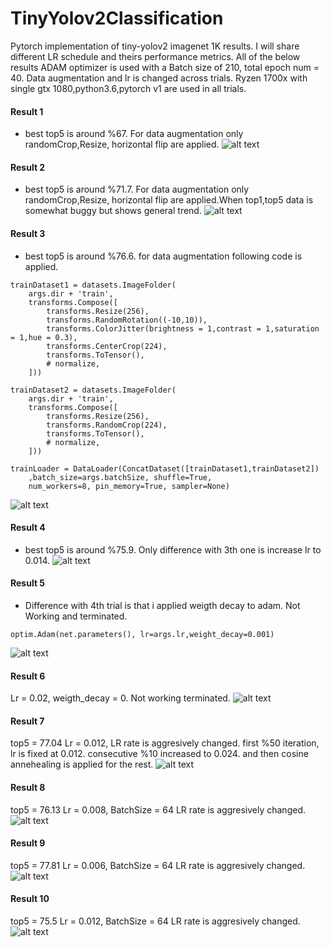 # TinyYolov2Classification

Pytorch implementation of tiny-yolov2 imagenet 1K results. I will share different LR schedule and theirs performance metrics.
All of the below results ADAM optimizer is used with a Batch size of 210, total epoch num = 40. Data augmentation and lr is changed across trials. 
Ryzen 1700x with single gtx 1080,python3.6,pytorch v1 are used in all trials.
#### Result 1 ####
- best top5 is around %67. For data augmentation only randomCrop,Resize, horizontal flip are applied.
![alt text](https://github.com/otutay/TinyYolov2Classification/blob/master/Result/Result1.png)
#### Result 2 ####
- best top5 is around %71.7. For data augmentation only randomCrop,Resize, horizontal flip are applied.When top1,top5 data is somewhat buggy but shows general trend.
![alt text](https://github.com/otutay/TinyYolov2Classification/blob/master/Result/Result2.png)
#### Result 3 ####
- best top5 is around %76.6. 
for data augmentation following code is applied.
```
trainDataset1 = datasets.ImageFolder(
    args.dir + 'train',
    transforms.Compose([
        transforms.Resize(256),
        transforms.RandomRotation((-10,10)),
        transforms.ColorJitter(brightness = 1,contrast = 1,saturation = 1,hue = 0.3),
        transforms.CenterCrop(224),
        transforms.ToTensor(),
        # normalize,
    ]))

trainDataset2 = datasets.ImageFolder(
    args.dir + 'train',
    transforms.Compose([
        transforms.Resize(256),
        transforms.RandomCrop(224),
        transforms.ToTensor(),
        # normalize,
    ]))

trainLoader = DataLoader(ConcatDataset([trainDataset1,trainDataset2])
    ,batch_size=args.batchSize, shuffle=True,
    num_workers=8, pin_memory=True, sampler=None) 
 ```
![alt text](https://github.com/otutay/TinyYolov2Classification/blob/master/Result/Result3.png)
#### Result 4 ####
- best top5 is around %75.9. Only difference with 3th one is increase lr to 0.014.
![alt text](https://github.com/otutay/TinyYolov2Classification/blob/master/Result/Result4.png)
#### Result 5 ####
- Difference with 4th trial is that i applied weigth decay to adam. Not Working and terminated.
 ```
optim.Adam(net.parameters(), lr=args.lr,weight_decay=0.001)
 ```
 ![alt text](https://github.com/otutay/TinyYolov2Classification/blob/master/Result/Result5.png)
 
 #### Result 6 ####
 Lr = 0.02, weigth_decay = 0. Not working terminated.
 ![alt text](https://github.com/otutay/TinyYolov2Classification/blob/master/Result/Result6.png)
 
 
  #### Result 7 ####
  top5 = 77.04
  Lr = 0.012,
  LR rate is aggresively changed. first %50 iteration, lr is fixed at 0.012. consecutive %10 increased to 0.024. and then cosine annehealing is applied for the rest.
 ![alt text](https://github.com/otutay/TinyYolov2Classification/blob/master/Result/Result7.png)
 
 #### Result 8 ####
  top5 = 76.13
  Lr = 0.008,
  BatchSize = 64
  LR rate is aggresively changed. 
 ![alt text](https://github.com/otutay/TinyYolov2Classification/blob/master/Result/Result8.png)
 
 #### Result 9 ####
  top5 = 77.81
  Lr = 0.006,
  BatchSize = 64
  LR rate is aggresively changed. 
 ![alt text](https://github.com/otutay/TinyYolov2Classification/blob/master/Result/Result9.png)
 
 #### Result 10 ####
  top5 = 75.5
  Lr = 0.012,
  BatchSize = 64
  LR rate is aggresively changed. 
 ![alt text](https://github.com/otutay/TinyYolov2Classification/blob/master/Result/Result10.png)
 
 
 
 



